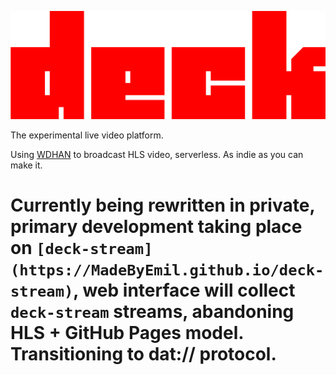 ![deck](https://github.com/MadeByEmil/deck/raw/master/branding/regular/logo.png)


The experimental live video platform.


Using [WDHAN](https://github.com/MadeByEmil/WDHAN) to broadcast HLS video, serverless. As indie as you can make it.

# Currently being rewritten in private, primary development taking place on `[deck-stream](https://MadeByEmil.github.io/deck-stream)`, web interface will collect `deck-stream` streams, abandoning HLS + GitHub Pages model. Transitioning to dat:// protocol.
